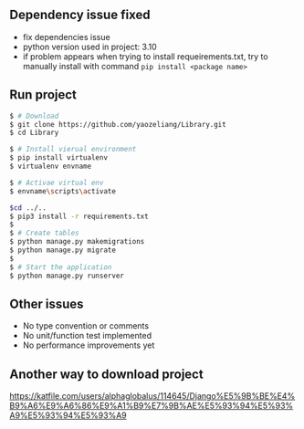 ## Dependency issue fixed 
 - fix dependencies issue
 - python version used in project: 3.10
 - if problem appears when trying to install requeirements.txt, try to manually install with command `pip install <package name>`

## Run project 

```bash
$ # Download
$ git clone https://github.com/yaozeliang/Library.git
$ cd Library

$ # Install vierual environment
$ pip install virtualenv
$ virtualenv envname

$ # Activae virtual env
$ envname\scripts\activate

$cd ../..
$ pip3 install -r requirements.txt
$
$ # Create tables
$ python manage.py makemigrations
$ python manage.py migrate
$
$ # Start the application 
$ python manage.py runserver 

```
## Other issues
 - No type convention or comments
 - No unit/function test implemented
 - No performance improvements yet

## Another way to download project
https://katfile.com/users/alphaglobalus/114645/Django%E5%9B%BE%E4%B9%A6%E9%A6%86%E9%A1%B9%E7%9B%AE%E5%93%94%E5%93%A9%E5%93%94%E5%93%A9
